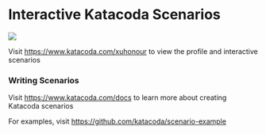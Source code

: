 # Interactive Katacoda Scenarios

[![](http://shields.katacoda.com/katacoda/xuhonour/count.svg)](https://www.katacoda.com/xuhonour "Get your profile on Katacoda.com")

Visit https://www.katacoda.com/xuhonour to view the profile and interactive scenarios

### Writing Scenarios
Visit https://www.katacoda.com/docs to learn more about creating Katacoda scenarios

For examples, visit https://github.com/katacoda/scenario-example
